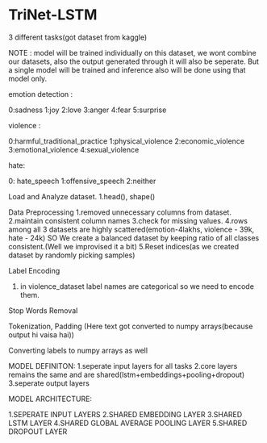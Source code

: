 # TriNet-LSTM

3 different tasks(got dataset from kaggle)

NOTE : model will be trained individually on this dataset, we wont combine our datasets, also the output generated through it will also be seperate.
But a single model will be trained and inference also will be done using that model only.

emotion detection :

0:sadness
1:joy
2:love
3:anger
4:fear
5:surprise

violence : 

0:harmful_traditional_practice
1:physical_violence
2:economic_violence
3:emotional_violence
4:sexual_violence

hate:

0: hate_speech
1:offensive_speech
2:neither

Load and Analyze dataset.
1.head(), shape()

Data Preprocessing
1.removed unnecessary columns from dataset.
2.maintain consistent column names
3.check for missing values.
4.rows among all 3 datasets are highly scattered(emotion-4lakhs, violence - 39k, hate - 24k)
SO We create a balanced dataset by keeping ratio of all classes consistent.(Well we improvised it a bit)
5.Reset indices(as we created dataset by randomly picking samples)

Label Encoding
1. in violence_dataset label names are categorical so we need to encode them.

Stop Words Removal

Tokenization,
Padding
(Here text got converted to numpy arrays(because output hi vaisa hai))

Converting labels to numpy arrays as well


MODEL DEFINITON:
1.seperate input layers for all tasks
2.core layers remains the same and are shared(lstm+embeddings+pooling+dropout)
3.seperate output layers

MODEL ARCHITECTURE:

1.SEPERATE INPUT LAYERS
2.SHARED EMBEDDING LAYER
3.SHARED LSTM LAYER
4.SHARED GLOBAL AVERAGE POOLING LAYER
5.SHARED DROPOUT LAYER